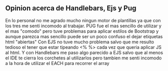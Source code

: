 ## Opinion acerca de Handlebars, Ejs y Pug

En lo personal no me agrado mucho ningun motor de plantillas ya que con los tres me senti incomodo al trabajar.
PUG fue el mas sencillo de utilizar y el mas "comodo" pero tuve problemas para aplicar estilos de Bootstrap y aunque parezca mas sencillo
puede ser un poco confuso el dejar etiquetas html "abiertas"
Con EJS no tuve mucho problema salvo que me resulto tedioso el tener que estar tipeando <% %> cada vez que queria aplicar JS al html.
Y con Handlebars me paso algo parecido a EJS salvo que al menos el IDE te cierra los corchetes al utilizarlos pero tambien me senti incomodo
a la hora de utilizar el EACH para recorrer el array

